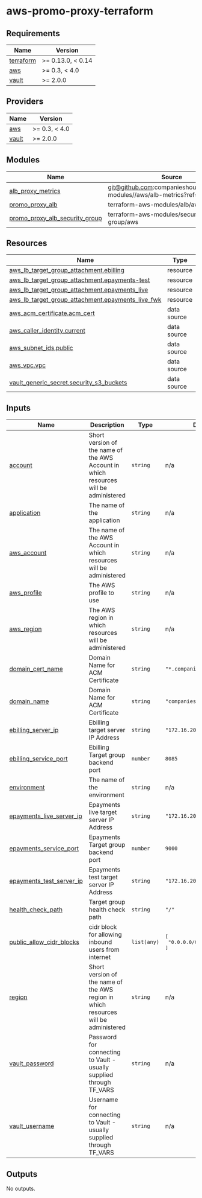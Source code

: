 # aws-promo-proxy-terraform

<!-- BEGINNING OF PRE-COMMIT-TERRAFORM DOCS HOOK -->
## Requirements

| Name | Version |
|------|---------|
| <a name="requirement_terraform"></a> [terraform](#requirement\_terraform) | >= 0.13.0, < 0.14 |
| <a name="requirement_aws"></a> [aws](#requirement\_aws) | >= 0.3, < 4.0 |
| <a name="requirement_vault"></a> [vault](#requirement\_vault) | >= 2.0.0 |

## Providers

| Name | Version |
|------|---------|
| <a name="provider_aws"></a> [aws](#provider\_aws) | >= 0.3, < 4.0 |
| <a name="provider_vault"></a> [vault](#provider\_vault) | >= 2.0.0 |

## Modules

| Name | Source | Version |
|------|--------|---------|
| <a name="module_alb_proxy_metrics"></a> [alb\_proxy\_metrics](#module\_alb\_proxy\_metrics) | git@github.com:companieshouse/terraform-modules//aws/alb-metrics?ref=tags/1.0.26 |  |
| <a name="module_promo_proxy_alb"></a> [promo\_proxy\_alb](#module\_promo\_proxy\_alb) | terraform-aws-modules/alb/aws | ~> 5.0 |
| <a name="module_promo_proxy_alb_security_group"></a> [promo\_proxy\_alb\_security\_group](#module\_promo\_proxy\_alb\_security\_group) | terraform-aws-modules/security-group/aws | ~> 3.0 |

## Resources

| Name | Type |
|------|------|
| [aws_lb_target_group_attachment.ebilling](https://registry.terraform.io/providers/hashicorp/aws/latest/docs/resources/lb_target_group_attachment) | resource |
| [aws_lb_target_group_attachment.epayments-test](https://registry.terraform.io/providers/hashicorp/aws/latest/docs/resources/lb_target_group_attachment) | resource |
| [aws_lb_target_group_attachment.epayments_live](https://registry.terraform.io/providers/hashicorp/aws/latest/docs/resources/lb_target_group_attachment) | resource |
| [aws_lb_target_group_attachment.epayments_live_fwk](https://registry.terraform.io/providers/hashicorp/aws/latest/docs/resources/lb_target_group_attachment) | resource |
| [aws_acm_certificate.acm_cert](https://registry.terraform.io/providers/hashicorp/aws/latest/docs/data-sources/acm_certificate) | data source |
| [aws_caller_identity.current](https://registry.terraform.io/providers/hashicorp/aws/latest/docs/data-sources/caller_identity) | data source |
| [aws_subnet_ids.public](https://registry.terraform.io/providers/hashicorp/aws/latest/docs/data-sources/subnet_ids) | data source |
| [aws_vpc.vpc](https://registry.terraform.io/providers/hashicorp/aws/latest/docs/data-sources/vpc) | data source |
| [vault_generic_secret.security_s3_buckets](https://registry.terraform.io/providers/hashicorp/vault/latest/docs/data-sources/generic_secret) | data source |

## Inputs

| Name | Description | Type | Default | Required |
|------|-------------|------|---------|:--------:|
| <a name="input_account"></a> [account](#input\_account) | Short version of the name of the AWS Account in which resources will be administered | `string` | n/a | yes |
| <a name="input_application"></a> [application](#input\_application) | The name of the application | `string` | n/a | yes |
| <a name="input_aws_account"></a> [aws\_account](#input\_aws\_account) | The name of the AWS Account in which resources will be administered | `string` | n/a | yes |
| <a name="input_aws_profile"></a> [aws\_profile](#input\_aws\_profile) | The AWS profile to use | `string` | n/a | yes |
| <a name="input_aws_region"></a> [aws\_region](#input\_aws\_region) | The AWS region in which resources will be administered | `string` | n/a | yes |
| <a name="input_domain_cert_name"></a> [domain\_cert\_name](#input\_domain\_cert\_name) | Domain Name for ACM Certificate | `string` | `"*.companieshouse.gov.uk"` | no |
| <a name="input_domain_name"></a> [domain\_name](#input\_domain\_name) | Domain Name for ACM Certificate | `string` | `"companieshouse.gov.uk"` | no |
| <a name="input_ebilling_server_ip"></a> [ebilling\_server\_ip](#input\_ebilling\_server\_ip) | Ebilling target server IP Address | `string` | `"172.16.200.179"` | no |
| <a name="input_ebilling_service_port"></a> [ebilling\_service\_port](#input\_ebilling\_service\_port) | Ebilling Target group backend port | `number` | `8085` | no |
| <a name="input_environment"></a> [environment](#input\_environment) | The name of the environment | `string` | n/a | yes |
| <a name="input_epayments_live_server_ip"></a> [epayments\_live\_server\_ip](#input\_epayments\_live\_server\_ip) | Epayments live target server IP Address | `string` | `"172.16.200.172"` | no |
| <a name="input_epayments_service_port"></a> [epayments\_service\_port](#input\_epayments\_service\_port) | Epayments Target group backend port | `number` | `9000` | no |
| <a name="input_epayments_test_server_ip"></a> [epayments\_test\_server\_ip](#input\_epayments\_test\_server\_ip) | Epayments test target server IP Address | `string` | `"172.16.200.173"` | no |
| <a name="input_health_check_path"></a> [health\_check\_path](#input\_health\_check\_path) | Target group health check path | `string` | `"/"` | no |
| <a name="input_public_allow_cidr_blocks"></a> [public\_allow\_cidr\_blocks](#input\_public\_allow\_cidr\_blocks) | cidr block for allowing inbound users from internet | `list(any)` | <pre>[<br>  "0.0.0.0/0"<br>]</pre> | no |
| <a name="input_region"></a> [region](#input\_region) | Short version of the name of the AWS region in which resources will be administered | `string` | n/a | yes |
| <a name="input_vault_password"></a> [vault\_password](#input\_vault\_password) | Password for connecting to Vault - usually supplied through TF\_VARS | `string` | n/a | yes |
| <a name="input_vault_username"></a> [vault\_username](#input\_vault\_username) | Username for connecting to Vault - usually supplied through TF\_VARS | `string` | n/a | yes |

## Outputs

No outputs.
<!-- END OF PRE-COMMIT-TERRAFORM DOCS HOOK -->